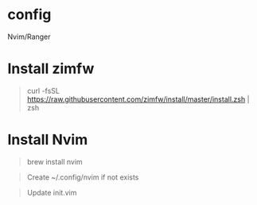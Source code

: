 # config
Nvim/Ranger

# Install zimfw

> curl -fsSL https://raw.githubusercontent.com/zimfw/install/master/install.zsh | zsh

# Install Nvim
> brew install nvim

> Create ~/.config/nvim if not exists

> Update init.vim




